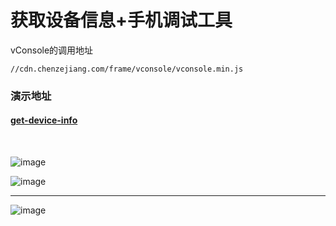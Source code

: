 # 获取设备信息+手机调试工具

vConsole的调用地址
```
//cdn.chenzejiang.com/frame/vconsole/vconsole.min.js
```

### 演示地址
#### [get-device-info](http://demo.chenzejiang.com/get-device-info)
<br/>


![image](http://img.chenzejiang.com/github/get-device-info/qrcode.png)


![image](http://img.chenzejiang.com/github/get-device-info/1.png)
___


![image](http://img.chenzejiang.com/github/get-device-info/2.png)


